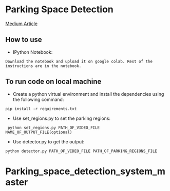 # Parking Space Detection
[Medium Article](https://medium.com/the-research-nest/parking-space-detection-using-deep-learning-9fc99a63875e)

## How to use


* IPython Notebook:

``` Download the notebook and upload it on google colab. Rest of the instructions are in the notebook. ```

## To run code on local machine

* Create a python virtual environment and install the dependencies using the following command:

``` pip install -r requirements.txt ```

* Use set_regions.py to set the parking regions:

``` python set_regions.py PATH_OF_VIDEO_FILE NAME_OF_OUTPUT_FILE(optional)```

* Use detector.py to get the output:

``` python detector.py PATH_OF_VIDEO_FILE PATH_OF_PARKING_REGIONS_FILE ```


# Parking_space_detection_system_master
